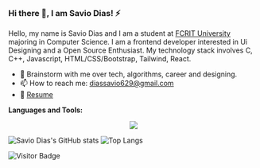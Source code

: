 ### Hi there 👋, I am Savio Dias! ⚡


Hello, my name is Savio Dias and I am a student at [FCRIT University](https://fcrit.ac.in/) majoring in Computer Science. I am a frontend developer interested in Ui Designing and a Open Source Enthusiast. My technology stack involves C, C++, Javascript, HTML/CSS/Bootstrap, Tailwind, React. 

<!-- - 🔭 I’m currently Contributing to asyncapi and layer5 -->
- 💬 Brainstorm with me over tech, algorithms, career and designing.
- 📫 How to reach me: diassavio629@gmail.com
- 📝 [Resume](https://drive.google.com/file/d/1pznoNsudbWWMpml0by3KZal1prRQ9bvy/view?usp=sharing)

**Languages and Tools:** 
<p align="center">
  <a href="https://skillicons.dev">
    <img src="https://skillicons.dev/icons?i=cpp,c,html,css,js,react,tailwind,nodejs,vscode,git,github,figma" />
  </a>
</p>


![Savio Dias's GitHub stats](https://github-readme-stats.vercel.app/api?username=Savio629&theme=tokyonight&show_icons=true)
![Top Langs](https://github-readme-stats.vercel.app/api/top-langs/?username=Savio629&hide_progress=true)

![Visitor Badge](https://visitor-badge.laobi.icu/badge?page_id=Savio629.Savio629)
